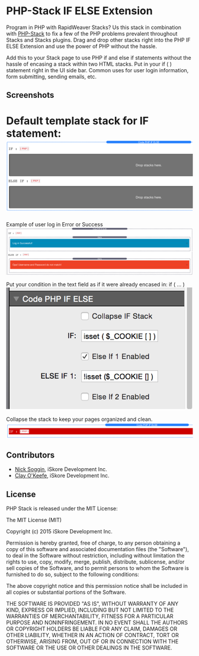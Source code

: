 # PHP-Stack IF ELSE Extension

Program in PHP with RapidWeaver Stacks? Us this stack in combination with [PHP-Stack](https://github.com/iSkore/PHP-Stack) to fix a few of the PHP problems prevalent throughout Stacks and Stacks plugins. Drag and drop other stacks right into the PHP IF ELSE Extension and use the power of PHP without the hassle.

Add this to your Stack page to use PHP if and else if statements without the hassle of encasing a stack within two HTML stacks. Put in your if ( ) statement right in the UI side bar. Common uses for user login information, form submitting, sending emails, etc.


## Screenshots

Default template stack for IF statement:
![Screenshot](Assets/screenshota.png)
===========

Example of user log in Error or Success
![Screenshot](Assets/screenshotb.png)

Put your condition in the text field as if it were already encased in: if ( … )
![Screenshot](Assets/screenshotc.png)

Collapse the stack to keep your pages organized and clean.
![Screenshot](Assets/screenshotd.png)


## Contributors

- [Nick Soggin](http://www.dreamthegame.com), iSkore Development Inc.
- [Clay O'Keefe](http://www.dreamthegame.com), iSkore Development Inc.

## License

PHP Stack is released under the MIT License:

The MIT License (MIT)

Copyright (c) 2015 iSkore Development Inc.

Permission is hereby granted, free of charge, to any person obtaining a copy
of this software and associated documentation files (the "Software"), to deal
in the Software without restriction, including without limitation the rights
to use, copy, modify, merge, publish, distribute, sublicense, and/or sell
copies of the Software, and to permit persons to whom the Software is
furnished to do so, subject to the following conditions:

The above copyright notice and this permission notice shall be included in all
copies or substantial portions of the Software.

THE SOFTWARE IS PROVIDED "AS IS", WITHOUT WARRANTY OF ANY KIND, EXPRESS OR
IMPLIED, INCLUDING BUT NOT LIMITED TO THE WARRANTIES OF MERCHANTABILITY,
FITNESS FOR A PARTICULAR PURPOSE AND NONINFRINGEMENT. IN NO EVENT SHALL THE
AUTHORS OR COPYRIGHT HOLDERS BE LIABLE FOR ANY CLAIM, DAMAGES OR OTHER
LIABILITY, WHETHER IN AN ACTION OF CONTRACT, TORT OR OTHERWISE, ARISING FROM,
OUT OF OR IN CONNECTION WITH THE SOFTWARE OR THE USE OR OTHER DEALINGS IN THE
SOFTWARE.
